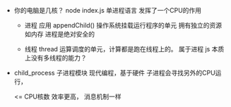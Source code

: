 - 你的电脑是几核？
  node  index.js  单进程语言
  发挥了一个CPU的作用

  - 进程
    应用 appendChild()
    操作系统挂载运行程序的单元
    拥有独立的资源   如内存  进程是绝对安全的

  - 线程 thread 
    运算调度的单元，计算都是跑在线程上的。 属于进程
    js 本质上没有多线程的能力？


- child_process 子进程模块
  现代编程，基于硬件
  子进程会寻找另外的CPU运行，

  <= CPU核数
     效率更高，  消息机制一样
  

